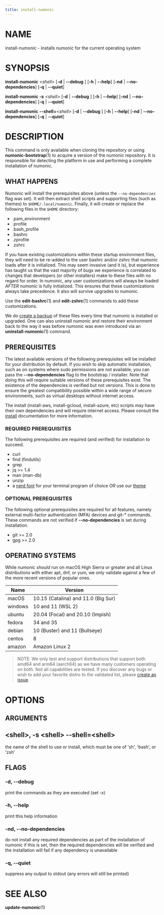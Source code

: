 ```yaml
---
title: install-numonic
---
```


# NAME

install-numonic - installs numonic for the current operating system

# SYNOPSIS

**install-numonic** <*shell*> [**-d** | **--debug** ] [**-h** | **--help**] [**-nd** | **--no-dependencies**]
[**-q** | **--quiet**]

**install-numonic** **-s** <*shell*> [**-d** | **--debug** ] [**-h** | **--help**] [**-nd** | **--no-dependencies**]
[**-q** | **--quiet**]

**install-numonic** **--shell=**<*shell*> [**-d** | **--debug** ] [**-h** | **--help**]
[**-nd** | **--no-dependencies**] [**-q** | **--quiet**]

# DESCRIPTION

This command is only available when cloning the repository or using **numonic-bootstrap**(1) to acquire a version of the
numonic repository. It is responsible for detecting the platform in use and performing a complete installation of
numonic.

## WHAT HAPPENS

Numonic will install the prerequisites above (unless the `--no-dependencies` flag was set). It will then extract shell
scripts and supporting files (such as themes) to `$HOME/.local/numonic`. Finally, it will create or replace the
following files in the `$HOME` directory:

* .pam_environment
* .profile
* .bash_profile
* .bashrc
* .zprofile
* .zshrc

If you have existing customizations within these startup environment files, they will need to be re-added to the
user bashrc and/or zshrc that numonic loads after it is initialized. This may seem invasive (and it is), but experience
has taught us that the vast majority of bugs we experience is correlated to changes that developers
(or other installers) make to these files with no regard for order. In numonic, any user customizations will always be
loaded *AFTER* numonic is fully initialized. This ensures that these customizations always take precedence. It also
will survive upgrades to numonic.

Use the **edit-bashrc**(1) and **edit-zshrc**(1) commands to add these customizations.

We do [create a backup](https://numonic.sh/commands/backup) of these files every time that numonic is installed or
upgraded. One can also uninstall numonic and restore their environment back to the way it was before numonic was even
introduced via an **uninstall-numonic**(1) command.

## PREREQUISITES

The latest available versions of the following prerequisites will be installed for your distribution by default. If you
wish to skip automatic installation, such as on systems where sudo permissions are not available, you can pass the
**--no-dependencies** flag to the bootstrap / installer. Note that doing this will require suitable versions of these
prerequisites exist. The existence of the dependencies is verified but not versions. This is done to ensure the greatest
compatibility possible within a wide range of secure environments, such as virtual desktops without internet access.

The install (install-aws, install-gcloud, install-azure, etc) scripts may have their own dependencies and will require
internet access. Please consult the [install](https://numonic.sh/commands/install) documentation for more information.

### REQUIRED PREREQUISITES

The following prerequisites are required (and verified) for installation to succeed.

* curl
* find (findutils)
* grep
* jq >= 1.4
* man (man-db)
* unzip
* a [nerd font](https://www.nerdfonts.com) for your terminal program of choice *OR* use our
  [theme](https://numonic.sh/commands/theme)

### OPTIONAL PREREQUISITES

The following optional prerequisites are required for all features, namely external multi-factor authentication (MFA)
devices and git-* commands. These commands are not verified if **--no-dependencies** is set during installation.

* git >= 2.0
* gpg >= 2.0

## OPERATING SYSTEMS

While numonic *should* run on macOS High Sierra or greater and all Linux distributions with either apt, dnf, or yum, we
only validate against a few of the more recent versions of popular ones.

| Name    | Version                             |
| ------- | ----------------------------------- |
| macOS   | 10.15 (Catalina) and 11.0 (Big Sur) |
| windows | 10 and 11 (WSL 2)                   |
| ubuntu  | 20.04 (Focal) and 20.10 (Impish)    |
| fedora  | 34 and 35                           |
| debian  | 10 (Buster) and 11 (Bullseye)       |
| centos  | 8                                   |
| amazon  | Amazon Linux 2                      |

> NOTE: We only test and support distributions that support both amd64 and arm64 (aarch64) as we have many customers
> operating on both. Not all capabilities are tested. If you discover any bugs or wish to add your favorite distro to
> the validated list, please [create an issue](https://github.com/automotiveMastermind/numonic/issues/new/choose).

# OPTIONS

## ARGUMENTS

## \<shell\>, -s \<shell\> --shell=\<shell\>

the name of the shell to use or install, which must be one of 'sh', 'bash', or 'zsh'

## FLAGS

### -d, --debug

print the commands as they are executed (set -x)

### -h, --help

print this help information

### -nd, --no-dependencies

do not install any required dependencies as part of the installation of numonic
if this is set, then the required dependencies will be verified and the installation will fail if any dependency is
unavailable

### -q, --quiet

suppress any output to stdout (any errors will still be printed)

# SEE ALSO

**update-numonic**(1)
